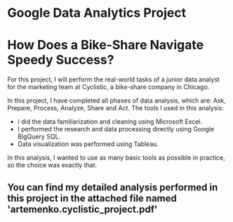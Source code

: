 # Google Data Analytics Project 
# How Does a Bike-Share Navigate Speedy Success?
For this project, I will perform the real-world tasks of a junior data analyst for the marketing team at Cyclistic, a bike-share company in Chicago.


In this project, I have completed all phases of data analysis, which are: Ask, Prepare, Process, Analyze, Share and Act.
The tools I used in this analysis:
* I did the data familiarization and cleaning using Microsoft Excel.
* I performed the research and data processing directly using Google BigQuery SQL.
* Data visualization was performed using Tableau.

In this analysis, I wanted to use as many basic tools as possible in practice, so the choice was exactly that.

## You can find my detailed analysis performed in this project in the attached file named 'artemenko.cyclistic_project.pdf'
